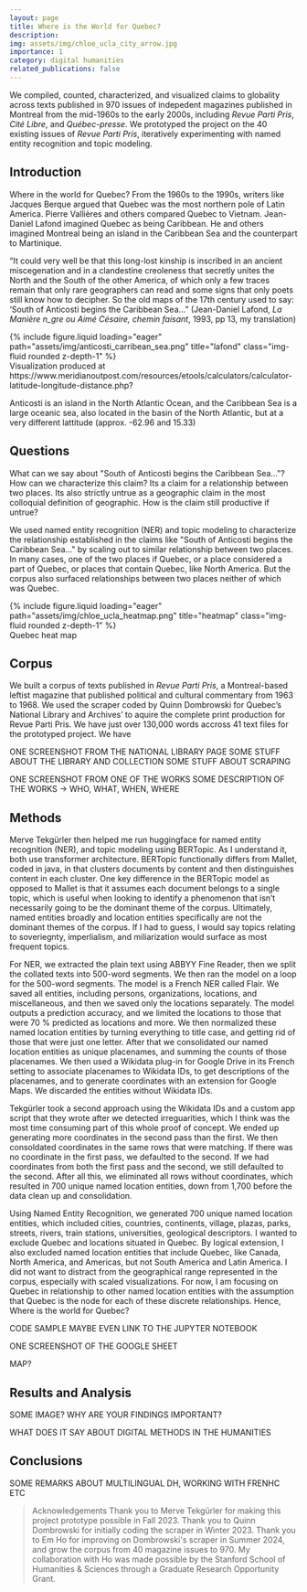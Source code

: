 ```yaml
---
layout: page
title: Where is the World for Quebec?
description:
img: assets/img/chloe_ucla_city_arrow.jpg
importance: 1
category: digital humanities
related_publications: false
---
```


We compiled, counted, characterized, and visualized claims to globality across texts published in 970 issues of indepedent magazines published in Montreal from the mid-1960s to the early 2000s, including _Revue Parti Pris_, _Cité Libre_, and _Québec-presse_. We prototyped the project on the 40 existing issues of _Revue Parti Pris_, iteratively experimenting with named entity recognition and topic modeling.

## Introduction

Where in the world for Quebec? From the 1960s to the 1990s, writers like Jacques Berque argued that Quebec was the most northern pole of Latin America. Pierre Vallières and others compared Quebec to Vietnam. Jean-Daniel Lafond imagined Quebec as being Caribbean. He and others imagined Montreal being an island in the Caribbean Sea and the counterpart to Martinique.

“It could very well be that this long-lost kinship is inscribed in an ancient miscegenation and in a clandestine creoleness that secretly unites the North and the South of the other America, of which only a few traces remain that only rare geographers can read and some signs that only poets still know how to decipher. So the old maps of the 17th century used to say: ‘South of Anticosti begins the Caribbean Sea…” (Jean-Daniel Lafond, _La Manière n_gre ou Aimé Césaire, chemin faisant_, 1993, pp 13, my translation)

<div class="row">
    <div class="col-sm mt-3 mt-md-0">
        {% include figure.liquid loading="eager" path="assets/img/anticosti_carribean_sea.png" title="lafond" class="img-fluid rounded z-depth-1" %}
    </div>
</div>
<div class="caption">
   Visualization produced at https://www.meridianoutpost.com/resources/etools/calculators/calculator-latitude-longitude-distance.php?
</div>

Anticosti is an island in the North Atlantic Ocean, and the Caribbean Sea is a large oceanic sea, also located in the basin of the North Atlantic, but at a very different lattitude (approx. -62.96 and 15.33)

## Questions

What can we say about "South of Anticosti begins the Caribbean Sea…"? How can we characterize this claim? Its a claim for a relationship between two places. Its also strictly untrue as a geographic claim in the most colloquial definition of geographic. How is the claim still productive if untrue?

We used named entity recognition (NER) and topic modeling to characterize the relationship established in the claims like "South of Anticosti begins the Caribbean Sea…" by scaling out to similar relationship between two places. In many cases, one of the two places if Quebec, or a place considered a part of Quebec, or places that contain Quebec, like North America. But the corpus also surfaced relationships between two places neither of which was Quebec.

<div class="row">
    <div class="col-sm mt-3 mt-md-0">
        {% include figure.liquid loading="eager" path="assets/img/chloe_ucla_heatmap.png" title="heatmap" class="img-fluid rounded z-depth-1" %}
    </div>
</div>
<div class="caption">
    Quebec heat map
</div>

## Corpus

We built a corpus of texts published in _Revue Parti Pris_, a Montreal-based leftist magazine that
published political and cultural commentary from 1963 to 1968. We used the scraper coded by
Quinn Dombrowski for Quebec’s National Library and Archives’ to aquire the complete print
production for Revue Parti Pris. We have just over 130,000 words accross 41 text files for the prototyped project. We have 

ONE SCREENSHOT FROM THE NATIONAL LIBRARY PAGE
SOME STUFF ABOUT THE LIBRARY AND COLLECTION
SOME STUFF ABOUT SCRAPING

ONE SCREENSHOT FROM ONE OF THE WORKS
SOME DESCRIPTION OF THE WORKS -> WHO, WHAT, WHEN, WHERE

## Methods

Merve Tekgürler then helped me run huggingface for named entity recognition (NER), and topic modeling using BERTopic. As I understand it, both use transformer architecture. BERTopic functionally differs from Mallet, coded in java, in that clusters documents by content and then distinguishes content in each cluster. One key difference in the BERTopic model as opposed to Mallet is that it assumes each document belongs to a single topic, which is useful when looking to identify a phenomenon that isn’t necessarily going to be the dominant theme of the corpus. Ultimately, named entities broadly and location entities specifically are not the dominant themes of the corpus. If I had to guess, I would say topics relating to soveriegnty, imperlialism, and miliarization would surface as most frequent topics.

For NER, we extracted the plain text using ABBYY Fine Reader, then we split the collated texts into 500-word segments. We then ran the model on a loop for the 500-word segments. The model is a French NER called Flair. We saved all entities, including persons, organizations, locations, and miscellaneous, and then we saved only the locations separately. The model outputs a prediction accuracy, and we limited the locations to those that were 70 % predicted as locations and more. We then normalized these named location entities by turning everything to title case, and getting rid of those that were just one letter. After that we consolidated our named location entities as unique placenames, and summing the counts of those placenames. We then used a Wikidata plug-in for Google Drive in its French setting to associate placenames to Wikidata IDs, to get descriptions of the placenames, and to generate coordinates with an extension for Google Maps. We discarded the entities without Wikidata IDs.

Tekgürler took a second approach using the Wikidata IDs and a custom app script that they wrote after we detected irreguarities, which I think was the most time consuming part of this whole proof of concept. We ended up generating more coordinates in the second pass than the first. We then consoldated coordinates in the same rows that were matching. If there was no coordinate in the first pass, we defaulted to the second. If we had coordinates from both the first pass and the second, we still defaulted to the second. After all this, we eliminated all rows without coordinates, which resulted in 700 unique named location entities, down from 1,700 before the data clean up and consolidation.

Using Named Entity Recognition, we generated 700 unique named location entities, which included cities, countries, continents, village, plazas, parks, streets, rivers, train stations, universities, geological descriptors. I wanted to exclude Quebec and locations situated in Quebec. By logical extension, I also excluded named location entities that include Quebec, like Canada, North America, and Americas, but not South America and Latin America. I did not want to distract from the geographical range represented in the corpus, especially with scaled visualizations. For now, I am focusing on Quebec in relationship to other named location entities with the assumption that Quebec is the node for each of these discrete relationships. Hence, Where is the world for Quebec?

CODE SAMPLE MAYBE EVEN LINK TO THE JUPYTER NOTEBOOK

ONE SCREENSHOT OF THE GOOGLE SHEET

MAP?

## Results and Analysis

SOME IMAGE?
WHY ARE YOUR FINDINGS IMPORTANT?

WHAT DOES IT SAY ABOUT DIGITAL METHODS IN THE HUMANITIES

## Conclusions

SOME REMARKS ABOUT MULTILINGUAL DH, WORKING WITH FRENHC ETC

> Acknowledgements
> Thank you to Merve Tekgürler for making this project prototype possible in Fall 2023. Thank you to Quinn Dombrowski for initially coding the scraper in Winter 2023. Thank you to Em Ho for improving on Dombrowski's scraper in Summer 2024, and grow the corpus from 40 magazine issues to 970. My collaboration with Ho was made possible by the Stanford School of Humanities & Sciences through a Graduate Research Opportunity Grant.
